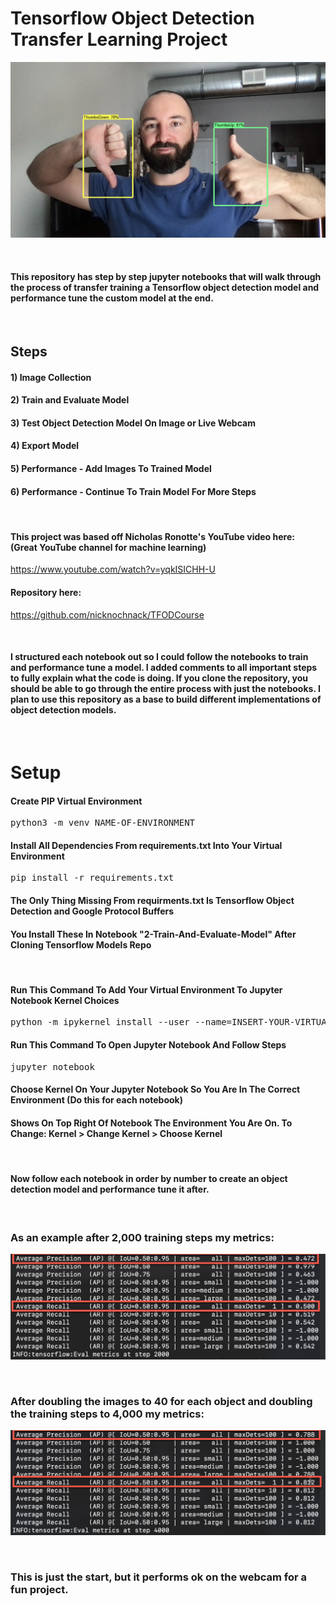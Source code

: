 # Tensorflow Object Detection Transfer Learning Project

![Object Detection](./images/tfod-pic.png)

<br />

#### This repository has step by step jupyter notebooks that will walk through the process of transfer training a Tensorflow object detection model and performance tune the custom model at the end.

<br />

## Steps
#### 1) Image Collection
#### 2) Train and Evaluate Model
#### 3) Test Object Detection Model On Image or Live Webcam
#### 4) Export Model
#### 5) Performance - Add Images To Trained Model
#### 6) Performance - Continue To Train Model For More Steps

<br />

#### This project was based off Nicholas Ronotte's YouTube video here: <br />  (Great YouTube channel for machine learning)
https://www.youtube.com/watch?v=yqkISICHH-U
#### Repository here:
https://github.com/nicknochnack/TFODCourse

<br />

#### I structured each notebook out so I could follow the notebooks to train and performance tune a model. I added comments to all important steps to fully explain what the code is doing. If you clone the repository, you should be able to go through the entire process with just the notebooks. I plan to use this repository as a base to build different implementations of object detection models.

<br />

# Setup
#### Create PIP Virtual Environment
<pre>
python3 -m venv NAME-OF-ENVIRONMENT
</pre>

#### Install All Dependencies From requirements.txt Into Your Virtual Environment
<pre>
pip install -r requirements.txt
</pre>

#### The Only Thing Missing From requirments.txt Is Tensorflow Object Detection and Google Protocol Buffers
#### You Install These In Notebook "2-Train-And-Evaluate-Model" After Cloning Tensorflow Models Repo

<br />

#### Run This Command To Add Your Virtual Environment To Jupyter Notebook Kernel Choices
<pre>
python -m ipykernel install --user --name=INSERT-YOUR-VIRTUAL-ENVIRONMENT-NAME
</pre>

#### Run This Command To Open Jupyter Notebook And Follow Steps
<pre>
jupyter notebook
</pre>

#### Choose Kernel On Your Jupyter Notebook So You Are In The Correct Environment (Do this for each notebook)
#### Shows On Top Right Of Notebook The Environment You Are On. To Change: Kernel > Change Kernel > Choose Kernel

<br />

#### Now follow each notebook in order by number to create an object detection model and performance tune it after. 

<br />

### As an example after 2,000 training steps my metrics:
![Object Detection](./images/metrics-1.png)

<br />

### After doubling the images to 40 for each object and doubling the training steps to 4,000 my metrics:
![Object Detection](./images/metrics-2.png)

<br />

### This is just the start, but it performs ok on the webcam for a fun project.